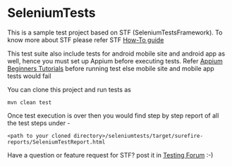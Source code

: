 # SeleniumTests

This is a sample test project based on STF (SeleniumTestsFramework).
To know more about STF please refer 
STF [How-To guide](http://www.seleniumtests.com/2013/10/announcing-selenium-tests-automation.html)

This test suite also include tests for android mobile site and android app as well, hence you must set up Appium before executing tests. Refer [Appium Beginners Tutorials](http://www.seleniumtests.com/p/appium-tutorial.html) before running test else mobile site and mobile app tests would fail

You can clone this project and run tests as  

```mvn clean test```

Once test execution is over then you would find step by step report of all the test steps under -

```<path to your cloned directory>/seleniumtests/target/surefire-reports/SeleniumTestReport.html``` 

Have a question or feature request for STF? post it in [Testing Forum](http://www.seleniumtests.com/p/testing-forum.html) :-)
